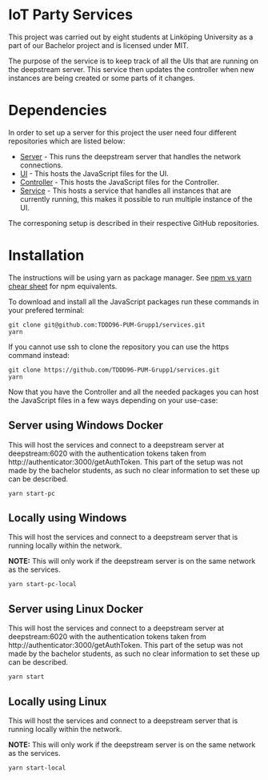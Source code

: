 # IoT Party Services 
This project was carried out by eight students at Linköping University as a part of our Bachelor project and is licensed under MIT.

The purpose of the service is to keep track of all the UIs that are running on the deepstream server. This service then updates the controller when new instances are being created or some parts of it changes. 

# Dependencies 
In order to set up a server for this project the user need four different repositories which are listed below:
* [Server](https://github.com/TDDD96-PUM-Grupp1/server) - This runs the deepstream server that handles the network connections.
* [UI](https://github.com/TDDD96-PUM-Grupp1/ui) - This hosts the JavaScript files for the UI.
* [Controller](https://github.com/TDDD96-PUM-Grupp1/services) - This hosts the JavaScript files for the Controller.
* [Service](https://github.com/TDDD96-PUM-Grupp1/services) - This hosts a service that handles all instances that are currently running, this makes it possible to run multiple instance of the UI.

The corresponing setup is described in their respective GitHub repositories.

# Installation
The instructions will be using yarn as package manager. See [npm vs yarn chear sheet](https://shift.infinite.red/npm-vs-yarn-cheat-sheet-8755b092e5cc) for npm equivalents.

To download and install all the JavaScript packages run these commands in your prefered terminal:

```
git clone git@github.com:TDDD96-PUM-Grupp1/services.git
yarn
```

If you cannot use ssh to clone the repository you can use the https command instead:
```
git clone https://github.com/TDDD96-PUM-Grupp1/services.git
yarn
```

Now that you have the Controller and all the needed packages you can host the JavaScript files in a few ways depending on your use-case:

## Server using Windows Docker
This will host the services and connect to a deepstream server at deepstream:6020 with the authentication tokens taken from http://authenticator:3000/getAuthToken. This part of the setup was not made by the bachelor students, as such no clear information to set these up can be described.
```
yarn start-pc
```

## Locally using Windows
This will host the services and connect to a deepstream server that is running locally within the network.

**NOTE:** This will only work if the deepstream server is on the same network as the services.
```
yarn start-pc-local
```

## Server using Linux Docker
This will host the services and connect to a deepstream server at deepstream:6020 with the authentication tokens taken from http://authenticator:3000/getAuthToken. This part of the setup was not made by the bachelor students, as such no clear information to set these up can be described.
```
yarn start
```

## Locally using Linux
This will host the services and connect to a deepstream server that is running locally within the network.

**NOTE:** This will only work if the deepstream server is on the same network as the services.
```
yarn start-local
```
